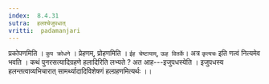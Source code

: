 ```yaml
---
index:  8.4.31
sutra:  हलश्चेजुपधात्
vritti:  padamanjari
---
```


प्रकोपणमिति । `कुप क्रोधने` । प्रेहणम्, प्रोहणमिति । `ईह चेष्टायाम्`, `ऊह वितर्के`। अत्र `कृत्यचः` इति णत्वं नित्यमेव भवति ।
कथं पुनरसत्यादिग्रहणे हलादिरिति लभ्यते ? अत आह---इजुपधस्येति । इजुपधस्य हलन्तत्वाव्यभिचारात् सामर्थ्यादादिविशेषणं हल्ग्रहणमित्यर्थः ।।
